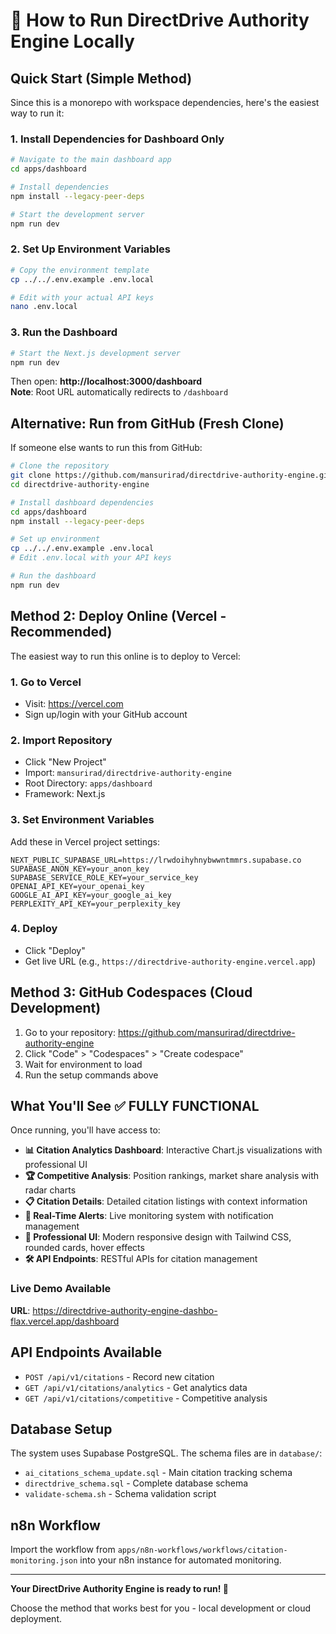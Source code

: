 # 🚀 How to Run DirectDrive Authority Engine Locally

## Quick Start (Simple Method)

Since this is a monorepo with workspace dependencies, here's the easiest way to run it:

### 1. **Install Dependencies for Dashboard Only**
```bash
# Navigate to the main dashboard app
cd apps/dashboard

# Install dependencies
npm install --legacy-peer-deps

# Start the development server
npm run dev
```

### 2. **Set Up Environment Variables**
```bash
# Copy the environment template
cp ../../.env.example .env.local

# Edit with your actual API keys
nano .env.local
```

### 3. **Run the Dashboard**
```bash
# Start the Next.js development server
npm run dev
```

Then open: **http://localhost:3000/dashboard**  
**Note**: Root URL automatically redirects to `/dashboard`

## Alternative: Run from GitHub (Fresh Clone)

If someone else wants to run this from GitHub:

```bash
# Clone the repository
git clone https://github.com/mansurirad/directdrive-authority-engine.git
cd directdrive-authority-engine

# Install dashboard dependencies
cd apps/dashboard
npm install --legacy-peer-deps

# Set up environment
cp ../../.env.example .env.local
# Edit .env.local with your API keys

# Run the dashboard
npm run dev
```

## Method 2: Deploy Online (Vercel - Recommended)

The easiest way to run this online is to deploy to Vercel:

### 1. **Go to Vercel**
- Visit: https://vercel.com
- Sign up/login with your GitHub account

### 2. **Import Repository**
- Click "New Project"
- Import: `mansurirad/directdrive-authority-engine`
- Root Directory: `apps/dashboard`
- Framework: Next.js

### 3. **Set Environment Variables**
Add these in Vercel project settings:
```
NEXT_PUBLIC_SUPABASE_URL=https://lrwdoihyhnybwwntmmrs.supabase.co
SUPABASE_ANON_KEY=your_anon_key
SUPABASE_SERVICE_ROLE_KEY=your_service_key
OPENAI_API_KEY=your_openai_key
GOOGLE_AI_API_KEY=your_google_ai_key
PERPLEXITY_API_KEY=your_perplexity_key
```

### 4. **Deploy**
- Click "Deploy"
- Get live URL (e.g., `https://directdrive-authority-engine.vercel.app`)

## Method 3: GitHub Codespaces (Cloud Development)

1. Go to your repository: https://github.com/mansurirad/directdrive-authority-engine
2. Click "Code" > "Codespaces" > "Create codespace"
3. Wait for environment to load
4. Run the setup commands above

## What You'll See ✅ **FULLY FUNCTIONAL**

Once running, you'll have access to:

- **📊 Citation Analytics Dashboard**: Interactive Chart.js visualizations with professional UI
- **🏆 Competitive Analysis**: Position rankings, market share analysis with radar charts
- **📋 Citation Details**: Detailed citation listings with context information  
- **🔔 Real-Time Alerts**: Live monitoring system with notification management
- **🎨 Professional UI**: Modern responsive design with Tailwind CSS, rounded cards, hover effects
- **🛠️ API Endpoints**: RESTful APIs for citation management

### **Live Demo Available**
**URL**: https://directdrive-authority-engine-dashbo-flax.vercel.app/dashboard

## API Endpoints Available

- `POST /api/v1/citations` - Record new citation
- `GET /api/v1/citations/analytics` - Get analytics data
- `GET /api/v1/citations/competitive` - Competitive analysis

## Database Setup

The system uses Supabase PostgreSQL. The schema files are in `database/`:
- `ai_citations_schema_update.sql` - Main citation tracking schema
- `directdrive_schema.sql` - Complete database schema
- `validate-schema.sh` - Schema validation script

## n8n Workflow

Import the workflow from `apps/n8n-workflows/workflows/citation-monitoring.json` into your n8n instance for automated monitoring.

---

**Your DirectDrive Authority Engine is ready to run! 🎉**

Choose the method that works best for you - local development or cloud deployment.